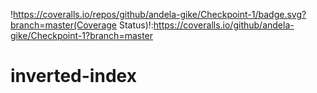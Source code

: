 !https://coveralls.io/repos/github/andela-gike/Checkpoint-1/badge.svg?branch=master(Coverage Status)!:https://coveralls.io/github/andela-gike/Checkpoint-1?branch=master

# inverted-index

